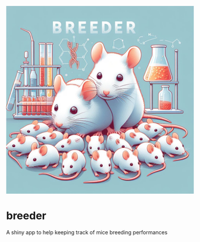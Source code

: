 ![](www/breeder-logo.png)

# breeder
A shiny app to help keeping track of mice breeding performances

